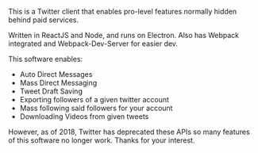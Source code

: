 This is a Twitter client that enables pro-level features normally hidden behind paid services. 

Written in ReactJS and Node, and runs on Electron.
Also has Webpack integrated and Webpack-Dev-Server for easier dev. 

This software enables:
- Auto Direct Messages 
- Mass Direct Messaging
- Tweet Draft Saving 
- Exporting followers of a given twitter account 
- Mass following said followers for your account
- Downloading Videos from given tweets

However, as of 2018, Twitter has deprecated these APIs so many features of this software no longer work.
Thanks for your interest.
